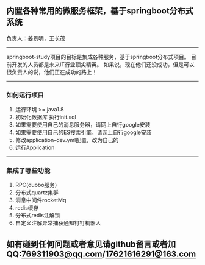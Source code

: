 ## 内置各种常用的微服务框架，基于springboot分布式系统

负责人：姜景明，王长茂

---

springboot-study项目的目标是集成各种服务，基于springboot分布式项目。
目前开发的人员都是未来IT行业顶尖精英。
如果说，现在他们还没成功，但是可以很负责人的说，他们正在成功的路上！

---
### 如何运行项目
1. 运行环境 >= java1.8
2. 初始化数据库 执行init.sql
3. 如果需要使用自己的消息服务器，请网上自行google安装
4. 如果需要使用自己的ES搜索引擎，请网上自行google安装
5. 修改application-dev.yml配置，改为自己的
6. 运行Application
---
### 集成了哪些功能
1. RPC(dubbo服务)
2. 分布式quartz集群
3. 消息中间件rocketMq
4. redis缓存
5. 分布式redis注解锁
6. 自定义注解异常捕获通知钉钉机器人

## 如有碰到任何问题或者意见请github留言或者加QQ:769311903@qq.com/17621616291@163.com
